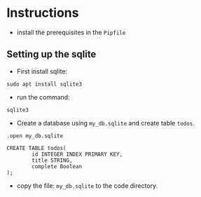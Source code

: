 # Instructions

* install the prerequisites in the `Pipfile`

## Setting up the sqlite

* First install sqlite:

```linux
sudo apt install sqlite3
```

* run the command:

```linux
sqlite3
```

* Create a database using `my_db.sqlite` and create table `todos`.

```commandline
.open my_db.sqlite

CREATE TABLE todos(                                                                                    
        id INTEGER INDEX PRIMARY KEY,                                                                           
        title STRING,                                                                                           
        complete Boolean        
);
```

* copy the file: `my_db.sqlite` to the code directory.